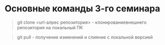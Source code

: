 # Основные команды 3-го семинара

> git clone <url-алрес репозитория> - клонированиевнешнего репозитория на локальный ПК

> git pull - получение изменений и слияние с локальной версией 